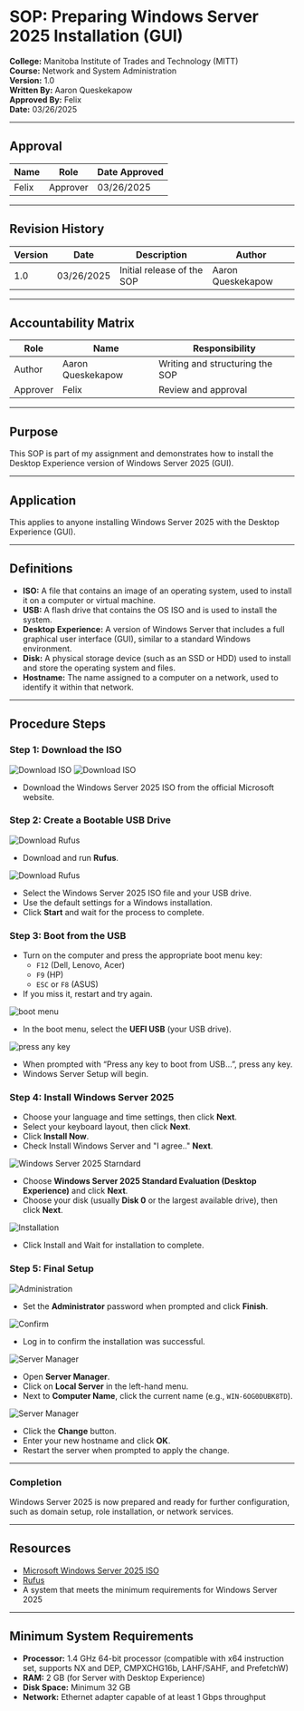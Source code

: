 # SOP: Preparing Windows Server 2025 Installation (GUI)

**College:** Manitoba Institute of Trades and Technology (MITT)  
**Course:** Network and System Administration  
**Version:** 1.0  
**Written By:** Aaron Queskekapow  
**Approved By:** Felix  
**Date:** 03/26/2025  

---

## Approval

| Name   | Role     | Date Approved |
|--------|----------|----------------|
| Felix  | Approver | 03/26/2025     |

---

## Revision History

| Version | Date       | Description                   | Author              |
|---------|------------|-------------------------------|---------------------|
| 1.0     | 03/26/2025 | Initial release of the SOP     | Aaron Queskekapow   |

---

## Accountability Matrix

| Role     | Name              | Responsibility                  |
|----------|-------------------|----------------------------------|
| Author   | Aaron Queskekapow | Writing and structuring the SOP |
| Approver | Felix             | Review and approval             |

---

## Purpose  
This SOP is part of my assignment and demonstrates how to install the Desktop Experience version of Windows Server 2025 (GUI).

---

## Application  
This applies to anyone installing Windows Server 2025 with the Desktop Experience (GUI).

---

## Definitions  
- **ISO:** A file that contains an image of an operating system, used to install it on a computer or virtual machine.  
- **USB:** A flash drive that contains the OS ISO and is used to install the system.  
- **Desktop Experience:** A version of Windows Server that includes a full graphical user interface (GUI), similar to a standard Windows environment.  
- **Disk:** A physical storage device (such as an SSD or HDD) used to install and store the operating system and files.
- **Hostname:** The name assigned to a computer on a network, used to identify it within that network.

---

## Procedure Steps

### Step 1: Download the ISO
![Download ISO](images/1.png)
![Download ISO](images/1-2.png)

- Download the Windows Server 2025 ISO from the official Microsoft website.

### Step 2: Create a Bootable USB Drive
![Download Rufus](images/2.png)

- Download and run **Rufus**.

![Download Rufus](images/3.png)

- Select the Windows Server 2025 ISO file and your USB drive.  
- Use the default settings for a Windows installation.  
- Click **Start** and wait for the process to complete.

### Step 3: Boot from the USB  
- Turn on the computer and press the appropriate boot menu key:  
  - `F12` (Dell, Lenovo, Acer)  
  - `F9` (HP)  
  - `ESC` or `F8` (ASUS)  
- If you miss it, restart and try again.

![boot menu](images/9.png)

- In the boot menu, select the **UEFI USB** (your USB drive).

![press any key](images/4.png)

- When prompted with “Press any key to boot from USB...”, press any key. 
- Windows Server Setup will begin.

### Step 4: Install Windows Server 2025  
- Choose your language and time settings, then click **Next**.  
- Select your keyboard layout, then click **Next**.  
- Click **Install Now**.  
- Check Install Windows Server and "I agree.." **Next**.

![Windows Server 2025 Starndard](images/5.png)
  
- Choose **Windows Server 2025 Standard Evaluation (Desktop Experience)** and click **Next**.
- Choose your disk (usually **Disk 0** or the largest available drive), then click **Next**.

![Installation](images/6.png)

- Click Install and Wait for installation to complete.

### Step 5: Final Setup

![Administration](images/7.png)

- Set the **Administrator** password when prompted and click **Finish**.

![Confirm](images/8.png)

- Log in to confirm the installation was successful.

![Server Manager](images/10.png)

- Open **Server Manager**.  
- Click on **Local Server** in the left-hand menu.  
- Next to **Computer Name**, click the current name (e.g., `WIN-6OG0DUBK8TD`).

![Server Manager](images/11.png)

- Click the **Change** button.  
- Enter your new hostname and click **OK**.  
- Restart the server when prompted to apply the change.

---

### Completion
Windows Server 2025 is now prepared and ready for further configuration, such as domain setup, role installation, or network services.

---

## Resources  
- [Microsoft Windows Server 2025 ISO](https://www.microsoft.com/en-us/evalcenter/evaluate-windows-server-2025)  
- [Rufus](https://rufus.ie/en/)  
- A system that meets the minimum requirements for Windows Server 2025

---

## Minimum System Requirements  
- **Processor:** 1.4 GHz 64-bit processor (compatible with x64 instruction set, supports NX and DEP, CMPXCHG16b, LAHF/SAHF, and PrefetchW)  
- **RAM:** 2 GB (for Server with Desktop Experience)  
- **Disk Space:** Minimum 32 GB  
- **Network:** Ethernet adapter capable of at least 1 Gbps throughput
